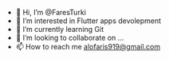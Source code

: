 - 👋 Hi, I’m @FaresTurki
- 👀 I’m interested in Flutter apps devolepment
- 🌱 I’m currently learning Git
- 💞️ I’m looking to collaborate on ...
- 📫 How to reach me alofaris919@gmail.com

<!---
FarisTurki/FarisTurki is a ✨ special ✨ repository because its `README.md` (this file) appears on your GitHub profile.
You can click the Preview link to take a look at your changes.
--->
